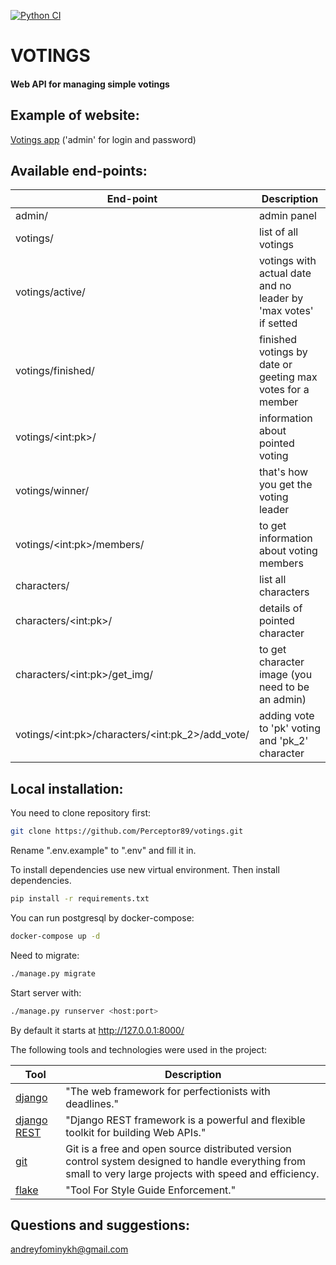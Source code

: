 [![Python CI](https://github.com/Perceptor89/votings/actions/workflows/pyci.yml/badge.svg)](https://github.com/Perceptor89/votings/actions/workflows/pyci.yml)

# VOTINGS
#### Web API for managing simple votings

## Example of website:
[Votings app](https://185.250.205.16:8000) ('admin' for login and password)

## Available end-points:
|           End-point |     Description             |
|-----------------------|-----------------------|
| admin/ | admin panel |
| votings/ | list of all votings |
| votings/active/ | votings with actual date and no leader by 'max votes' if setted |
| votings/finished/ | finished votings by date or geeting max votes for a member |
| votings/\<int:pk>/ | information about pointed voting |
| votings/winner/ | that's how you get the voting leader |
| votings/\<int:pk>/members/ | to get information about voting members |
| characters/ | list all characters |
| characters/\<int:pk>/ | details of pointed character |
| characters/\<int:pk>/get_img/ | to get character image (you need to be an admin) |
| votings/\<int:pk>/characters/\<int:pk_2>/add_vote/ | adding vote to 'pk' voting and 'pk_2' character |


## Local installation:
You need to clone repository first:
```bash
git clone https://github.com/Perceptor89/votings.git
```

Rename ".env.example" to ".env" and fill it in.

To install dependencies use new virtual environment. Then install dependencies.

```bash
pip install -r requirements.txt
```

You can run postgresql by docker-compose:

```bash
docker-compose up -d
```

Need to migrate:

```bash
./manage.py migrate
```

Start server with:

```bash
./manage.py runserver <host:port>
```

By default it starts at http://127.0.0.1:8000/

The following tools and technologies were used in the project:

| Tool                                                                     | Description                                                                                                           |
|--------------------------------------------------------------------------|-----------------------------------------------------------------------------------------------------------------------|
| [django](https://www.djangoproject.com/)                                 | "The web framework for perfectionists with deadlines."                                                   |
| [django REST](https://www.django-rest-framework.org)                                 | "Django REST framework is a powerful and flexible toolkit for building Web APIs."                                                   |
| [git](https://git-scm.com)                                               | Git is a free and open source distributed version control system designed to handle everything from small to very large projects with speed and efficiency.                                                                       |
| [flake](https://flake8.pycqa.org/en/latest/)                             | "Tool For Style Guide Enforcement."                                                                                 |


## Questions and suggestions:
<andreyfominykh@gmail.com>